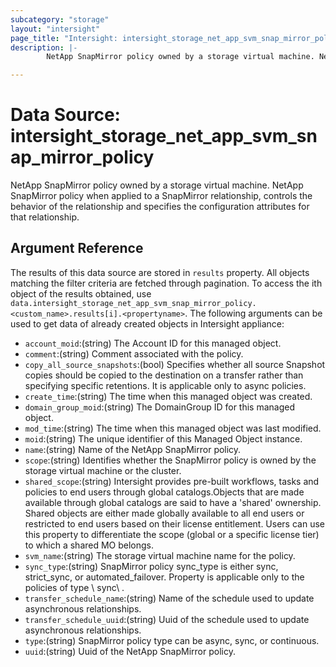 ```yaml
---
subcategory: "storage"
layout: "intersight"
page_title: "Intersight: intersight_storage_net_app_svm_snap_mirror_policy"
description: |-
        NetApp SnapMirror policy owned by a storage virtual machine. NetApp SnapMirror policy when applied to a SnapMirror relationship, controls the behavior of the relationship and specifies the configuration attributes for that relationship.

---
```


# Data Source: intersight_storage_net_app_svm_snap_mirror_policy
NetApp SnapMirror policy owned by a storage virtual machine. NetApp SnapMirror policy when applied to a SnapMirror relationship, controls the behavior of the relationship and specifies the configuration attributes for that relationship.
## Argument Reference
The results of this data source are stored in `results` property.
All objects matching the filter criteria are fetched through pagination.
To access the ith object of the results obtained, use `data.intersight_storage_net_app_svm_snap_mirror_policy.<custom_name>.results[i].<propertyname>`.
The following arguments can be used to get data of already created objects in Intersight appliance:
* `account_moid`:(string) The Account ID for this managed object. 
* `comment`:(string) Comment associated with the policy. 
* `copy_all_source_snapshots`:(bool) Specifies whether all source Snapshot copies should be copied to the destination on a transfer rather than specifying specific retentions. It is applicable only to async policies. 
* `create_time`:(string) The time when this managed object was created. 
* `domain_group_moid`:(string) The DomainGroup ID for this managed object. 
* `mod_time`:(string) The time when this managed object was last modified. 
* `moid`:(string) The unique identifier of this Managed Object instance. 
* `name`:(string) Name of the NetApp SnapMirror policy. 
* `scope`:(string) Identifies whether the SnapMirror policy is owned by the storage virtual machine or the cluster. 
* `shared_scope`:(string) Intersight provides pre-built workflows, tasks and policies to end users through global catalogs.Objects that are made available through global catalogs are said to have a 'shared' ownership. Shared objects are either made globally available to all end users or restricted to end users based on their license entitlement. Users can use this property to differentiate the scope (global or a specific license tier) to which a shared MO belongs. 
* `svm_name`:(string) The storage virtual machine name for the policy. 
* `sync_type`:(string) SnapMirror policy sync_type is either sync, strict_sync, or automated_failover. Property is applicable only to the policies of type \ sync\ . 
* `transfer_schedule_name`:(string) Name of the schedule used to update asynchronous relationships. 
* `transfer_schedule_uuid`:(string) Uuid of the schedule used to update asynchronous relationships. 
* `type`:(string) SnapMirror policy type can be async, sync, or continuous. 
* `uuid`:(string) Uuid of the NetApp SnapMirror policy. 
 
